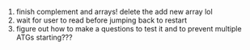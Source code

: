 1. finish complement and arrays! delete the add new array lol 
2. wait for user to read before jumping back to restart
3. figure out how to make a questions to test it and to prevent multiple ATGs starting???

